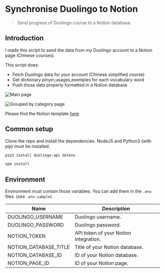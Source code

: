 # Synchronise Duolingo to Notion
> Send progress of Duolingo course to a Notion database.

## Introduction

I made this script to send the data from my Duolingo account to a Notion page (Chinese courses).

This script does:
- Fetch Duolingo data for your account (Chinese simplified course)
- Get dictionary pinyin,usages,exemples for each vocabulary word
- Push those data properly formatted in a Notion database

![Main page](https://raw.github.com/loicpirez/duolingo-notion-vocabulary-sync/main/screenshots/main.png)

![Grouped by category page](https://raw.github.com/loicpirez/duolingo-notion-vocabulary-sync/main/screenshots/categories.png)


Please find the Notion template [here](https://loicpirez.notion.site/1f97905c491d4862a88bc8ecf1381c95?v=c0c3183875fd48f883044fdd55f845f1)

## Common setup

Clone the repo and install the dependencies.
NodeJS and Python3 (with pip) must be installed.

```bash
pip3 install duolingo-api dotenv 
```

```bash
npm install
```

## Environment

Environment must contain those variables.
You can add them in the `.env` files. (see `.env.sample`)

| Name  | Description |
| ------------- | ------------- |
| DUOLINGO_USERNAME  | Duolingo username. |
| DUOLINGO_PASSWORD  | Duolingo password. |
| NOTION_TOKEN  | API token of your Notion integration. |
| NOTION_DATABASE_TITLE  | Title of your Notion database. |
| NOTION_DATABASE_ID  | ID of your Notion database.  |
| NOTION_PAGE_ID  | ID of your Notion page.  |
